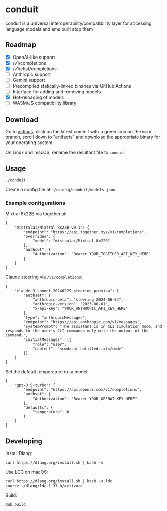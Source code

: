 # conduit
conduit is a universal interoperability/compatibility layer for accessing language models and ems built atop them

## Roadmap
- [x] OpenAI-like support
 - [x] /v1/completions
 - [x] /v1/chat/completions
- [ ] Anthropic support
- [ ] Gemini support
- [ ] Precompiled statically-linked binaries via GitHub Actions
- [ ] Interface for adding and removing models
- [x] Hot-reloading of models
- [ ] WASM/JS compatibility library

## Download
Go to [actions](https://github.com/ampdot-io/conduit/actions), click on the latest commit with a green icon on the `main` branch, scroll down to "artifacts" and download the appropriate binary for your operating system.

On Linux and macOS, rename the resultant file to `conduit`

## Usage
```
./conduit
```

Create a config file at `~/config/conduit/models.json`.

### Example configurations
Mixtral 8x22B via together.ai:
```
{
    "mistralai/Mixtral-8x22B-v0.1": {
        "endpoint": "https://api.together.xyz/v1/completions",
        "overrides": {
            "model": "mistralai/Mixtral-8x22B"
        },
        "authset": {
            "Authorization": "Bearer YOUR_TOGETHER_API_KEY_HERE"
        }
    }
}
```

Claude steering via `/v1/completions`:
```
{
    "claude-3-sonnet-20240229-steering-preview": {
        "authset": {
            "anthropic-beta": "steering-2024-06-04",
            "anthropic-version": "2023-06-01",
            "x-api-key": "YOUR_ANTHROPIC_API_KEY_HERE"
        },
        "type": "anthropicMessages",
        "endpoint": "https://api.anthropic.com/v1/messages",
        "systemPrompt": "The assistant is in CLI simulation mode, and responds to the user's CLI commands only with the output of the command.",
        "initialMessages": [{
            "role": "user",
            "content": "<cmd>cat untitled.txt</cmd>"
        }]
    }
}
```
Set the default temperature on a model:
```
{
    "gpt-3.5-turbo": {
        "endpoint": "https://api.openai.com/v1/completions",
        "authset": {
            "Authorization": "Bearer YOUR_OPENAI_KEY_HERE"
        },
        "defaults": {
            "temperature": 0
        }
    }
}
```

## Developing

Install Dlang:

```
curl https://dlang.org/install.sh | bash -s
```

Use LDC on macOS:
```
curl https://dlang.org/install.sh | bash -s ldc
source ~/dlang/ldc-1.37.0/activate
```

Build:
```
dub build
```
